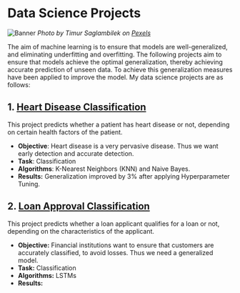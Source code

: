 # Data Science Projects
![Banner](https://images.pexels.com/photos/185576/pexels-photo-185576.jpeg?auto=compress&cs=tinysrgb&w=1260&h=750&dpr=2)
*Photo by Timur Saglambilek on [Pexels](https://www.pexels.com/photo/analytics-text-185576/)*

The aim of machine learning is to ensure that models are well-generalized, and eliminating underfitting and overfitting. 
The following projects aim to ensure that models achieve the optimal generalization, thereby achieving accurate prediction of unseen data.
To achieve this generalization measures have been applied to improve the model. My data science projects are as follows:

## 1. [Heart Disease Classification](#)
 This project predicts whether a patient has heart disease or not, depending on certain health factors of the patient. 
- **Objective**: Heart disease is a very pervasive disease. Thus we want early detection and accurate detection.
- **Task**: Classification
- **Algorithms**: K-Nearest Neighbors (KNN) and Naive Bayes.
- **Results:** Generalization improved by 3% after applying Hyperparameter Tuning.

## 2. [Loan Approval Classification](#)
This project predicts whether a loan applicant qualifies for a loan or not, depending on the characteristics of the applicant.
- **Objective:** Financial institutions want to ensure that customers are accurately classified, to avoid losses. Thus we need a generalized model.
- **Task:** Classification
- **Algorithms:** LSTMs
- **Results:**
